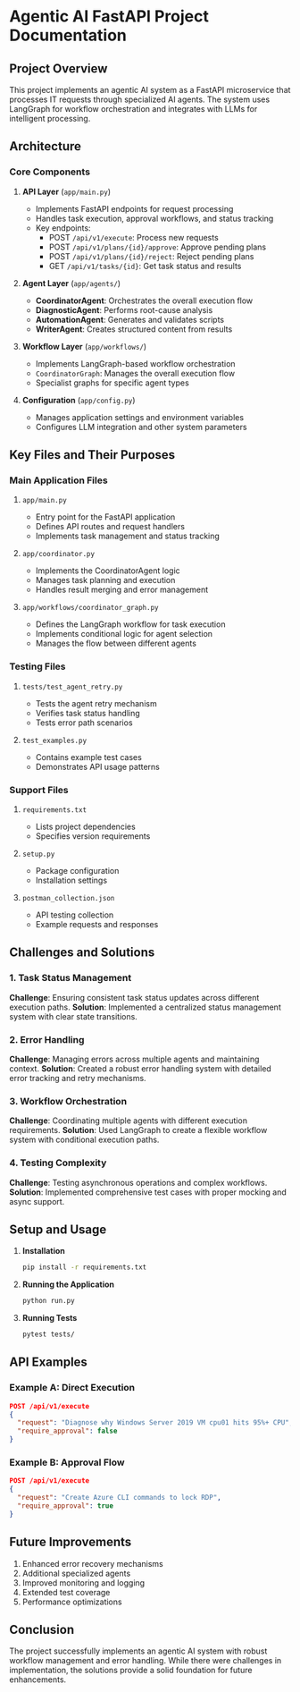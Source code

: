# Agentic AI FastAPI Project Documentation

## Project Overview
This project implements an agentic AI system as a FastAPI microservice that processes IT requests through specialized AI agents. The system uses LangGraph for workflow orchestration and integrates with LLMs for intelligent processing.

## Architecture

### Core Components

1. **API Layer** (`app/main.py`)
   - Implements FastAPI endpoints for request processing
   - Handles task execution, approval workflows, and status tracking
   - Key endpoints:
     - POST `/api/v1/execute`: Process new requests
     - POST `/api/v1/plans/{id}/approve`: Approve pending plans
     - POST `/api/v1/plans/{id}/reject`: Reject pending plans
     - GET `/api/v1/tasks/{id}`: Get task status and results

2. **Agent Layer** (`app/agents/`)
   - **CoordinatorAgent**: Orchestrates the overall execution flow
   - **DiagnosticAgent**: Performs root-cause analysis
   - **AutomationAgent**: Generates and validates scripts
   - **WriterAgent**: Creates structured content from results

3. **Workflow Layer** (`app/workflows/`)
   - Implements LangGraph-based workflow orchestration
   - `CoordinatorGraph`: Manages the overall execution flow
   - Specialist graphs for specific agent types

4. **Configuration** (`app/config.py`)
   - Manages application settings and environment variables
   - Configures LLM integration and other system parameters

## Key Files and Their Purposes

### Main Application Files

1. `app/main.py`
   - Entry point for the FastAPI application
   - Defines API routes and request handlers
   - Implements task management and status tracking

2. `app/coordinator.py`
   - Implements the CoordinatorAgent logic
   - Manages task planning and execution
   - Handles result merging and error management

3. `app/workflows/coordinator_graph.py`
   - Defines the LangGraph workflow for task execution
   - Implements conditional logic for agent selection
   - Manages the flow between different agents

### Testing Files

1. `tests/test_agent_retry.py`
   - Tests the agent retry mechanism
   - Verifies task status handling
   - Tests error path scenarios

2. `test_examples.py`
   - Contains example test cases
   - Demonstrates API usage patterns

### Support Files

1. `requirements.txt`
   - Lists project dependencies
   - Specifies version requirements

2. `setup.py`
   - Package configuration
   - Installation settings

3. `postman_collection.json`
   - API testing collection
   - Example requests and responses

## Challenges and Solutions

### 1. Task Status Management
**Challenge**: Ensuring consistent task status updates across different execution paths.
**Solution**: Implemented a centralized status management system with clear state transitions.

### 2. Error Handling
**Challenge**: Managing errors across multiple agents and maintaining context.
**Solution**: Created a robust error handling system with detailed error tracking and retry mechanisms.

### 3. Workflow Orchestration
**Challenge**: Coordinating multiple agents with different execution requirements.
**Solution**: Used LangGraph to create a flexible workflow system with conditional execution paths.

### 4. Testing Complexity
**Challenge**: Testing asynchronous operations and complex workflows.
**Solution**: Implemented comprehensive test cases with proper mocking and async support.

## Setup and Usage

1. **Installation**
   ```bash
   pip install -r requirements.txt
   ```

2. **Running the Application**
   ```bash
   python run.py
   ```

3. **Running Tests**
   ```bash
   pytest tests/
   ```

## API Examples

### Example A: Direct Execution
```json
POST /api/v1/execute
{
  "request": "Diagnose why Windows Server 2019 VM cpu01 hits 95%+ CPU",
  "require_approval": false
}
```

### Example B: Approval Flow
```json
POST /api/v1/execute
{
  "request": "Create Azure CLI commands to lock RDP",
  "require_approval": true
}
```

## Future Improvements

1. Enhanced error recovery mechanisms
2. Additional specialized agents
3. Improved monitoring and logging
4. Extended test coverage
5. Performance optimizations

## Conclusion
The project successfully implements an agentic AI system with robust workflow management and error handling. While there were challenges in implementation, the solutions provide a solid foundation for future enhancements. 